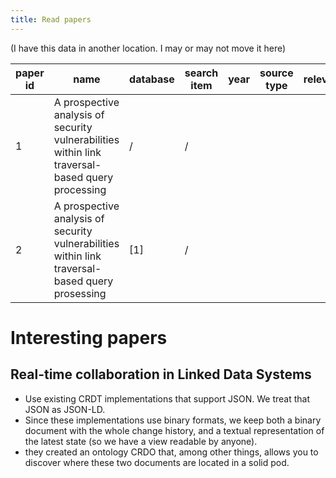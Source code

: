 ```yaml
---
title: Read papers
---
```



(I have this data in another location. I may or may not move it here)

| paper id | name                                                                                              | database | search item | year | source type | relevance | summary	                  | link |
|----------|---------------------------------------------------------------------------------------------------|----------|-------------|------|-------------|-----------|---------------------------|------|
| 1        | 	A prospective analysis of security vulnerabilities within link traversal-based query processing	 | /        | 	/          |      |             |           |                           |      |
| 2        | 	A prospective analysis of security vulnerabilities within link traversal- based query prosessing | [1]      | 	/          |      |             |           | What is a content policy? |      |






# Interesting papers

## Real-time collaboration in Linked Data Systems

- Use existing CRDT implementations that support JSON. We treat that JSON as JSON-LD.
- Since these implementations use binary formats, we keep both a binary document with the whole change history,
  and a textual representation of the latest state (so we have a view readable by anyone).
- they created an ontology CRDO that, among other things,
  allows you to discover where these two documents are located in a solid pod. 
